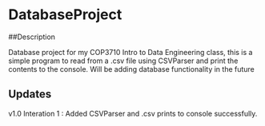 # DatabaseProject

##Description

  Database project for my COP3710 Intro to Data Engineering class, this is a simple program to read from a .csv file using CSVParser and
  print the contents to the console. Will be adding database functionality in the future
  
 ## Updates 
 
 v1.0 Interation  1 : Added CSVParser and .csv prints to console successfully.
